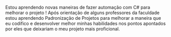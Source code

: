 Estou aprendendo novas maneiras de fazer automação com C# para melhorar o projeto !
Após orientação de alguns professores da faculdade estou aprendendo Padronização de Projetos para melhorar a maneira que eu codifico e desenvolver melhor minhas habilidades nos pontos apontados por eles que deixariam o meu projeto mais proficional.
